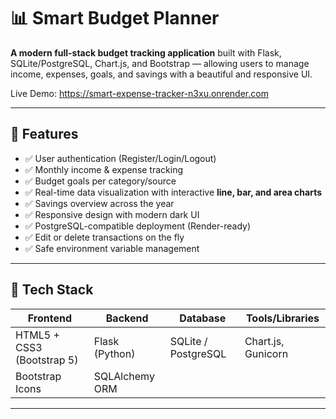# 📊 Smart Budget Planner

**A modern full-stack budget tracking application** built with Flask, SQLite/PostgreSQL, Chart.js, and Bootstrap — allowing users to manage income, expenses, goals, and savings with a beautiful and responsive UI.

Live Demo: https://smart-expense-tracker-n3xu.onrender.com

---

## 🚀 Features

- ✅ User authentication (Register/Login/Logout)
- ✅ Monthly income & expense tracking
- ✅ Budget goals per category/source
- ✅ Real-time data visualization with interactive **line, bar, and area charts**
- ✅ Savings overview across the year
- ✅ Responsive design with modern dark UI
- ✅ PostgreSQL-compatible deployment (Render-ready)
- ✅ Edit or delete transactions on the fly
- ✅ Safe environment variable management

---

## 🧪 Tech Stack

| Frontend              | Backend         | Database             | Tools/Libraries       |
|-----------------------|------------------|------------------------|------------------------|
| HTML5 + CSS3 (Bootstrap 5) | Flask (Python) | SQLite / PostgreSQL     | Chart.js, Gunicorn     |
| Bootstrap Icons       | SQLAlchemy ORM   |                        |                       |

---